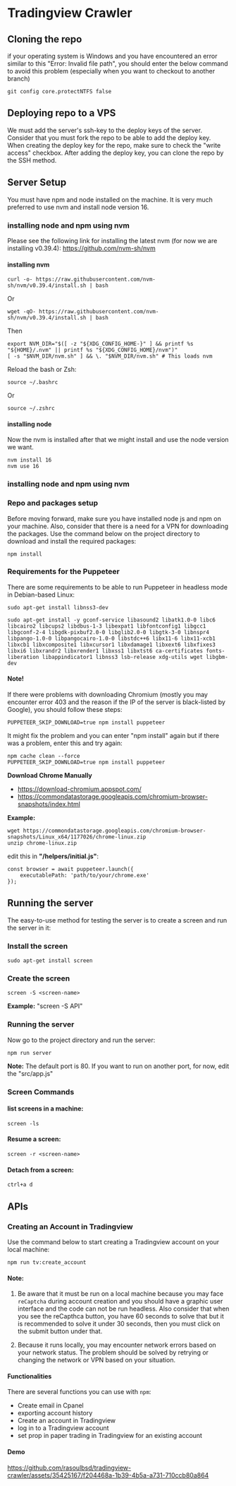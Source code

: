 # Tradingview Crawler

## Cloning the repo

if your operating system is Windows and you have encountered an error similar to this "Error: Invalid file path", you should enter the below command to avoid this problem (especially when you want to checkout to another branch)
```
git config core.protectNTFS false
```

## Deploying repo to a VPS
We must add the server's ssh-key to the deploy keys of the server. Consider that you must fork the repo to be able to add the deploy key. 
When creating the deploy key for the repo, make sure to check the "write access" checkbox.
After adding the deploy key, you can clone the repo by the SSH method.

## Server Setup
You must have npm and node installed on the machine. It is very much preferred to use nvm and install node version 16.

### installing node and npm using nvm
Please see the following link for installing the latest nvm (for now we are installing v0.39.4): 
https://github.com/nvm-sh/nvm

#### installing nvm
```
curl -o- https://raw.githubusercontent.com/nvm-sh/nvm/v0.39.4/install.sh | bash
```
Or
```
wget -qO- https://raw.githubusercontent.com/nvm-sh/nvm/v0.39.4/install.sh | bash
```
Then
```
export NVM_DIR="$([ -z "${XDG_CONFIG_HOME-}" ] && printf %s "${HOME}/.nvm" || printf %s "${XDG_CONFIG_HOME}/nvm")"
[ -s "$NVM_DIR/nvm.sh" ] && \. "$NVM_DIR/nvm.sh" # This loads nvm
```

Reload the bash or Zsh:
```
source ~/.bashrc
```
Or
```
source ~/.zshrc
```
#### installing node
Now the nvm is installed after that we might install and use the node version we want.
```
nvm install 16
nvm use 16
```

### installing node and npm using nvm

### Repo and packages setup
Before moving forward, make sure you have installed node js and npm on your machine.
Also, consider that there is a need for a VPN for downloading the packages.
Use the command below on the project directory to download and install the required packages:
```
npm install
```
### Requirements for the Puppeteer
There are some requirements to be able to run Puppeteer in headless mode in Debian-based Linux:
```
sudo apt-get install libnss3-dev
```
```
sudo apt-get install -y gconf-service libasound2 libatk1.0-0 libc6 libcairo2 libcups2 libdbus-1-3 libexpat1 libfontconfig1 libgcc1 libgconf-2-4 libgdk-pixbuf2.0-0 libglib2.0-0 libgtk-3-0 libnspr4 libpango-1.0-0 libpangocairo-1.0-0 libstdc++6 libx11-6 libx11-xcb1 libxcb1 libxcomposite1 libxcursor1 libxdamage1 libxext6 libxfixes3 libxi6 libxrandr2 libxrender1 libxss1 libxtst6 ca-certificates fonts-liberation libappindicator1 libnss3 lsb-release xdg-utils wget libgbm-dev
```
#### Note!
If there were problems with downloading Chromium (mostly you may encounter error 403 and the reason if the IP of the server is black-listed by Google), you should follow these steps:

```
PUPPETEER_SKIP_DOWNLOAD=true npm install puppeteer
```
It might fix the problem and you can enter "npm install" again but if there was a problem, enter this and try again:
```
npm cache clean --force
PUPPETEER_SKIP_DOWNLOAD=true npm install puppeteer
```
**Download Chrome Manually**
* https://download-chromium.appspot.com/
* https://commondatastorage.googleapis.com/chromium-browser-snapshots/index.html

**Example:**
```
wget https://commondatastorage.googleapis.com/chromium-browser-snapshots/Linux_x64/1177026/chrome-linux.zip
unzip chrome-linux.zip
```
edit this in **"/helpers/initial.js"**:
```
const browser = await puppeteer.launch({
    executablePath: 'path/to/your/chrome.exe'
});
```

## Running the server
The easy-to-use method for testing the server is to create a screen and run the server in it:
### Install the screen
```
sudo apt-get install screen
```
### Create the screen
```
screen -S <screen-name>
```
**Example:** "screen -S API"

### Running the server
Now go to the project directory and run the server:
```
npm run server
```
**Note:** The default port is 80. If you want to run on another port, for now, edit the "src/app.js"

### Screen Commands
#### list screens in a machine:
```
screen -ls
```
#### Resume a screen:
```
screen -r <screen-name>
```
#### Detach from a screen:
```
ctrl+a d
```

## APIs
### Creating an Account in Tradingview
Use the command below to start creating a Tradingview account on your local machine:
```
npm run tv:create_account
```
#### Note:
1. Be aware that it must be run on a local machine because you may face `reCaptcha` during account creation and you should have a graphic user interface and the code can not be run headless. Also consider that when you see the reCapthca button, you have 60 seconds to solve that but it is recommended to solve it under 30 seconds, then you must click on the submit button under that.

2. Because it runs locally, you may encounter network errors based on your network status. The problem should be solved by retrying or changing the network or VPN based on your situation.

#### Functionalities
There are several functions you can use with `npm`:
* Create email in Cpanel
* exporting account history
* Create an account in Tradingview
* log in to a Tradingview account
* set prop in paper trading in Tradingview for an existing account

#### Demo



https://github.com/rasoulbsd/tradingview-crawler/assets/35425167/f204468a-1b39-4b5a-a731-710ccb80a864





